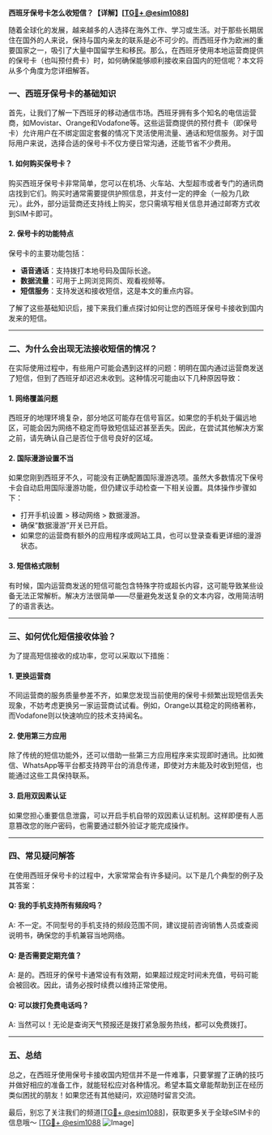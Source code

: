 **西班牙保号卡怎么收短信？【详解】[[TG💪+ @esim1088](https://t.me/s/esim1088)]**

随着全球化的发展，越来越多的人选择在海外工作、学习或生活。对于那些长期居住在国外的人来说，保持与国内亲友的联系是必不可少的。而西班牙作为欧洲的重要国家之一，吸引了大量中国留学生和移民。那么，在西班牙使用本地运营商提供的保号卡（也叫预付费卡）时，如何确保能够顺利接收来自国内的短信呢？本文将从多个角度为您详细解答。

### 一、西班牙保号卡的基础知识

首先，让我们了解一下西班牙的移动通信市场。西班牙拥有多个知名的电信运营商，如Movistar、Orange和Vodafone等。这些运营商提供的预付费卡（即保号卡）允许用户在不绑定固定套餐的情况下灵活使用流量、通话和短信服务。对于国际用户来说，选择合适的保号卡不仅方便日常沟通，还能节省不少费用。

#### 1. 如何购买保号卡？
购买西班牙保号卡非常简单，您可以在机场、火车站、大型超市或者专门的通讯商店找到它们。购买时通常需要提供护照信息，并支付一定的押金（一般为几欧元）。此外，部分运营商还支持线上购买，您只需填写相关信息并通过邮寄方式收到SIM卡即可。

#### 2. 保号卡的功能特点
保号卡的主要功能包括：
- **语音通话**：支持拨打本地号码及国际长途。
- **数据流量**：可用于上网浏览网页、观看视频等。
- **短信服务**：支持发送和接收短信，这是本文的重点内容。

了解了这些基础知识后，接下来我们重点探讨如何让您的西班牙保号卡接收到国内发来的短信。

---

### 二、为什么会出现无法接收短信的情况？

在实际使用过程中，有些用户可能会遇到这样的问题：明明在国内通过运营商发送了短信，但到了西班牙却迟迟未收到。这种情况可能由以下几种原因导致：

#### 1. 网络覆盖问题
西班牙的地理环境复杂，部分地区可能存在信号盲区。如果您的手机处于偏远地区，可能会因为网络不稳定而导致短信延迟甚至丢失。因此，在尝试其他解决方案之前，请先确认自己是否位于信号良好的区域。

#### 2. 国际漫游设置不当
如果您刚到西班牙不久，可能没有正确配置国际漫游选项。虽然大多数情况下保号卡会自动启用国际漫游功能，但仍建议手动检查一下相关设置。具体操作步骤如下：
- 打开手机设置 > 移动网络 > 数据漫游。
- 确保“数据漫游”开关已开启。
- 如果您的运营商有额外的应用程序或网站工具，也可以登录查看更详细的漫游状态。

#### 3. 短信格式限制
有时候，国内运营商发送的短信可能包含特殊字符或超长内容，这可能导致某些设备无法正常解析。解决方法很简单——尽量避免发送复杂的文本内容，改用简洁明了的语言表达。

---

### 三、如何优化短信接收体验？

为了提高短信接收的成功率，您可以采取以下措施：

#### 1. 更换运营商
不同运营商的服务质量参差不齐，如果您发现当前使用的保号卡频繁出现短信丢失现象，不妨考虑更换另一家运营商试试看。例如，Orange以其稳定的网络著称，而Vodafone则以快速响应的技术支持闻名。

#### 2. 使用第三方应用
除了传统的短信功能外，还可以借助一些第三方应用程序来实现即时通讯。比如微信、WhatsApp等平台都支持跨平台的消息传递，即使对方未能及时收到短信，也能通过这些工具保持联系。

#### 3. 启用双因素认证
如果您担心重要信息泄露，可以开启手机自带的双因素认证机制。这样即便有人恶意篡改您的账户密码，也需要通过额外验证才能完成操作。

---

### 四、常见疑问解答

在使用西班牙保号卡的过程中，大家常常会有许多疑问。以下是几个典型的例子及其答案：

#### Q: 我的手机支持所有频段吗？
A: 不一定。不同型号的手机支持的频段范围不同，建议提前咨询销售人员或查阅说明书，确保您的手机兼容当地网络。

#### Q: 是否需要定期充值？
A: 是的。西班牙的保号卡通常设有有效期，如果超过规定时间未充值，号码可能会被回收。因此，请务必按时续费以维持正常使用。

#### Q: 可以拨打免费电话吗？
A: 当然可以！无论是查询天气预报还是拨打紧急服务热线，都可以免费拨打。

---

### 五、总结

总之，在西班牙使用保号卡接收国内短信并不是一件难事，只要掌握了正确的技巧并做好相应的准备工作，就能轻松应对各种情况。希望本篇文章能帮助到正在经历类似困扰的朋友！如果您还有其他疑问，欢迎随时留言交流。

最后，别忘了关注我们的频道[[TG💪+ @esim1088](https://t.me/s/esim1088)]，获取更多关于全球eSIM卡的信息哦～ [[TG💪+ @esim1088](https://t.me/s/esim1088) ![Image](https://i.postimg.cc/4NQfJmqS/Snipaste-2025-05-13-00-14-12.png)]